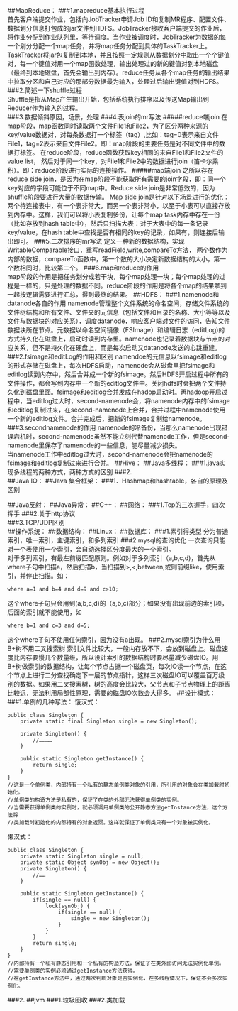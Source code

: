 ##MapReduce：
###1.mapreduce基本执行过程  
首先客户端提交作业，包括向JobTracker申请Job ID和复制MR程序、配置文件、数据划分信息打包成的jar文件到HDFS。JobTracker接收客户端提交的作业后，将作业分配到作业队列里，等待调度。当作业被调度时，JobTracker为数据的每一个划分分配一个map任务，并将map任务分配到具体的TaskTracker上。TaskTracker将jar包复制到本地，并且按照一定规则从数据划分中取出一个个键值对，每一个键值对用一个map函数处理，输出处理过的新的键值对到本地磁盘（最终到本地磁盘，首先会输出到内存）。reduce任务从各个map任务的输出结果中拉取分区和自己对应的那部分数据最为输入，处理过后输出键值对到HDFS。
###2.简述一下shuffle过程  
Shuffle是指从Map产生输出开始，包括系统执行排序以及传送Map输出到Reducer作为输入的过程。  	
###3.数据倾斜原因，场景，处理
###4.表join的mr写法
#####reduce端join
在map阶段，map函数同时读取两个文件File1和File2，为了区分两种来源的key/value数据对，对每条数据打一个标签（tag）,比如：tag=0表示来自文件File1，tag=2表示来自文件File2。即：map阶段的主要任务是对不同文件中的数据打标签。
在reduce阶段，reduce函数获取key相同的来自File1和File2文件的value list， 然后对于同一个key，对File1和File2中的数据进行join（笛卡尔乘积）。即：reduce阶段进行实际的连接操作。
#####map端join
之所以存在reduce side join，是因为在map阶段不能获取所有需要的join字段，即：同一个key对应的字段可能位于不同map中。Reduce side join是非常低效的，因为shuffle阶段要进行大量的数据传输。
Map side join是针对以下场景进行的优化：两个待连接表中，有一个表非常大，而另一个表非常小，以至于小表可以直接存放到内存中。这样，我们可以将小表复制多份，让每个map task内存中存在一份（比如存放到hash table中），然后只扫描大表：对于大表中的每一条记录key/value，在hash table中查找是否有相同的key的记录，如果有，则连接后输出即可。
###5.二次排序的mr写法
定义一种新的数据结构，实现WritableComparable接口，重写readField,write,compareTo方法，
两个数作为内部的数据，compareTo函数中，第一个数的大小决定新数据结构的大小，第一个数相同时，比较第二个。
###6.map和reduce的作用  
map阶段的作用是把任务划分成若干块，每个map处理一块；每个map处理的过程是一样的，只是处理的数据不同。reduce阶段的作用是将各个map的结果拿到一起按逻辑需要进行汇总，得到最终的结果。
##HDFS：
###1.namenode和datanode各自的作用
namenode管理整个文件系统的命名空间，存储文件系统的文件树结构和所有文件、文件夹的元信息（包括文件和目录的名称、大小等等以及文件与数据块的对应关系），调度datanode，响应客户端对文件的访问，告知文件数据块所在节点。元数据以命名空间镜像（FSImage）和编辑日志（editLog)的方式持久化在磁盘上，启动时读到内存里。namenode也记录着数据块与节点的对应关系，但不是持久化在硬盘上，而是每次启动又datanode发送的心跳重建。
###2.fsimage和editLog的作用和区别
namendoe的元信息以fsimage和editlog的形式存储在磁盘上，每次HDFS启动，namenode会从磁盘里把fsimage和editlog读到内存中，然后合并成一个新的fsimage。然后HDFS开启过程中所有的文件操作，都会写到内存中一个新的editlog文件中。关闭hdfs时会把两个文件持久化到磁盘里面。fsimage和editlog合并发成在hadop启动时。再hadoop开启过程中，当editlog过大时，second-namenode会，将namenode内存中的fsimage和editlog复制过来，在second-namenode上合并，合并过程中namenode使用一个新的editlog文件。合并完成后，把新的fsimage复制给namenode。
###3.secondnamenode的作用
namenode的冷备份，当那么namenode出现错误宕机时，second-namenode虽然不能立刻代替namenode工作，但是second-namenode里保存了namenode的一些信息，能尽量减少损失。  
当namenode工作中editlog过大时，second-namenode会把namenode的fsimage和editlog复制过来进行合并。
##Hive：
##Java多线程：
###1.java实现多线程的两种方式，两种方式的区别
###2.	
##Java IO：
##Java 集合框架：
###1．Hashmap和hashtable，各自的原理及区别

##Java反射：
##Java异常：
##C++：
##网络：
###1.Tcp的三次握手，四次挥手
###2.关于http协议  
###3.TCP/UDP区别	
##操作系统：
##数据结构：
##Linux：
##数据库：
###1.索引得类型
分为普通索引，唯一索引，主键索引，和多列索引
###2.mysql的查询优化
一次查询只能对一个表使用一个索引，会自动选择区分度最大的一个索引。  
对于多列索引，有最左前缀匹配原则。例如对于多列索引（a,b,c,d)，首先从where子句中扫描a，然后扫描b，当扫描到>,<,between,或则前缀like，使用索引，并停止扫描。如：  

	where a=1 and b=4 and d=9 and c>10;  
这个where子句只会用到(a,b,c,d)的（a,b,c)部分；如果没有出现前边的索引项，后面的索引就不能使用，如  

	where b=1 and c=3 and d=5;  
这个where子句不使用任何索引，因为没有a出现。
###2.mysql索引为什么用B+树不用二叉搜索树
索引文件比较大，一般内存放不下，会放到磁盘上。磁盘速度比内存要慢几个数量级，所以设计索引的数据结构时要尽量减少磁盘IO。用B+树做索引的数据结构，让每个节点占据一个磁盘页，每次IO读一个节点，在这个节点上进行二分查找确定下一层的节点指针，这样三次磁盘IO可以覆盖百万级别的数据。如果用二叉搜索树，树的高度会比较大，父节点和子节点物理上的距离比较远，无法利用局部性原理，需要的磁盘IO次数会大得多。
##设计模式：
###1.单例的几种写法：
饿汉式：

	public class Singleton {
		private static final Singleton single = new Singleton();
		
		private Singleton() {
			//…………
		}
		
		public static Singleton getInstance() {
			return single;
		}
	}
	//这是一个单例类，内部持有一个私有的静态单例类对象的引用，所引用的对象会在类加载时初始化。
	//单例类的构造方法是私有的，保证了在类的外部无法获得单例类的实例。
	//当需要获得单例类的实例时，就必须调用单例类的公开静态方法getInstance方法，这个方法将
	//类加载时初始化的内部持有的对象返回。这样就保证了单例类只有一个对象被实例化。
懒汉式：

	public class Singleton {
		private static Singleton single = null;
		private static Object synObj = new Object();
		private Singleton() {
			//……
		}
		
		public static Singleton getInstance() {
			if(single == null) {
				lock(synObj) {
					if(single == null) {
						single = new Singleton();
					}
				}
			}
			return single;
		}
	}
	//内部持有一个私有静态引用和一个私有的构造方法，保证了在类外部访问无法实例化单例。
	//需要单例类的实例必须通过getInstance方法获得。
	//在getInstance方法中，通过两次判断对象是否实例化，在多线程情况下，保证不会多次实例化。

###2.
##jvm
###1.垃圾回收
###2.类加载